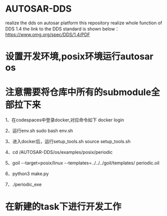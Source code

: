 # AUTOSAR-DDS
realize the dds on autosar platform
this repository realize whole function of DDS 1.4
the link to the DDS standard is shown below：
https://www.omg.org/spec/DDS/1.4/PDF

# 设置开发环境,posix环境运行autosar os
# 注意需要将仓库中所有的submodule全部拉下来

1、在codespaces中登录docker,对应命令如下
    docker login

2、运行env.sh
    sudo bash env.sh

3、进入docker后，运行setup_tools.sh
    source setup_tools.sh

4、cd /AUTOSAR-DDS/os/examples/posix/periodic

5、goil --target=posix/linux  --templates=../../../goil/templates/ periodic.oil

6、python3 make.py

7、./periodic_exe

# 在新建的task下进行开发工作


